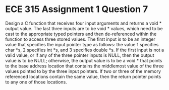 # ECE 315 Assignment 1 Question 7

Design a C function that receives four input arguments and returns a void * 
output value. The last three inputs are to be void * values, which need to be 
cast to the appropriate typed pointers and then de-referenced within the 
function to access three stored values. The first input is to be an integer
value that specifies the input pointer type as follows: the value 1 specifies
char *s, 2 specifies int *s, and 3 specifies double *s. If the first input
is not a valid value, or if any of the three pointer inputs is NULL, then
the output value is to be NULL; otherwise, the output value is to be a void *
that points to the base address location that contains the middlemost value of
the three values pointed to by the three input pointers. If two or three of the
memory referenced locations contain the same value, then the return pointer 
points to any one of those locations.

